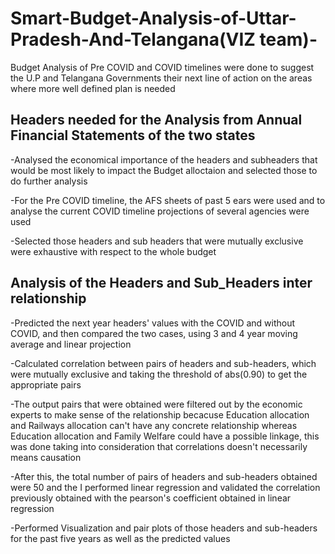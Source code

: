 # Smart-Budget-Analysis-of-Uttar-Pradesh-And-Telangana(VIZ team)-
Budget Analysis of Pre COVID and COVID timelines were done to suggest the U.P and Telangana Governments their next line of action on the areas where more well defined plan is needed

## Headers needed for the Analysis from Annual Financial Statements of the two states
-Analysed the economical importance of the headers and subheaders that would be most likely to impact the Budget alloctaion and selected those to do further analysis

-For the Pre COVID timeline, the AFS sheets of past 5 ears were used and to analyse the current COVID timeline projections of several agencies were used 

-Selected those headers and sub headers that were mutually exclusive were exhaustive with respect to the whole budget

## Analysis of the Headers and Sub_Headers inter relationship
-Predicted the next year headers' values with the COVID and without COVID, and then compared the two cases, using 3 and 4 year moving average and linear projection

-Calculated correlation between pairs of headers and sub-headers, which were mutually exclusive and taking the threshold of abs(0.90) to get the appropriate pairs

-The output pairs that were obtained were filtered out by the economic experts to make sense of the relationship becacuse Education allocation and Railways allocation can't have any concrete relationship whereas Education allocation and Family Welfare could have a possible linkage, this was done taking into consideration that correlations doesn't necessarily means causation

-After this, the total number of pairs of headers and sub-headers obtained were 50 and the I performed linear regression and validated the correlation previously obtained with the pearson's coefficient obtained in linear regression

-Performed Visualization and pair plots of those headers and sub-headers for the past five years as well as the predicted values
